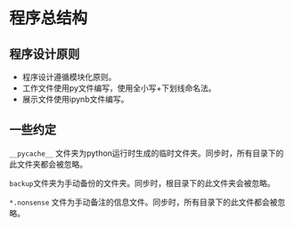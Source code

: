 # 程序总结构

## 程序设计原则

* 程序设计遵循模块化原则。
* 工作文件使用py文件编写，使用全小写+下划线命名法。
* 展示文件使用ipynb文件编写。

## 一些约定

`__pycache__` 文件夹为python运行时生成的临时文件夹。同步时，所有目录下的此文件夹都会被忽略。


`backup`文件夹为手动备份的文件夹。同步时，根目录下的此文件夹会被忽略。


`*.nonsense` 文件为手动备注的信息文件。同步时，所有目录下的此文件都会被忽略。
